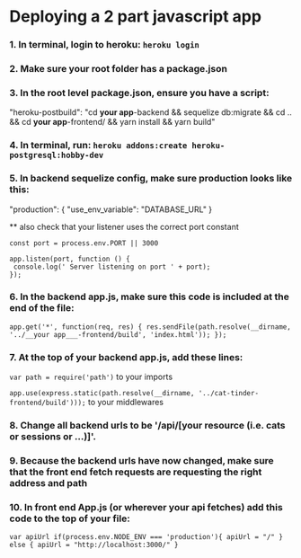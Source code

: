 # Deploying a 2 part javascript app

### 1. In terminal, login to heroku: `heroku login`

### 2. Make sure your root folder has a package.json

### 3. In the root level package.json, ensure you have a script:
"heroku-postbuild": "cd __your app__-backend && sequelize db:migrate && cd .. && cd __your app__-frontend/ && yarn install && yarn build"

### 4. In terminal, run: `heroku addons:create heroku-postgresql:hobby-dev`

### 5. In backend sequelize config, make sure production looks like this:

"production": {
  "use_env_variable": "DATABASE_URL"
}

** also check that your listener uses the correct port constant
```
const port = process.env.PORT || 3000

app.listen(port, function () {
 console.log(' Server listening on port ' + port);
});

```
### 6. In the backend app.js, make sure this code is included at the end of the file:

`app.get('*', function(req, res) {
  res.sendFile(path.resolve(__dirname, '../__your app___-frontend/build', 'index.html'));
});`

### 7. At the top of your backend app.js, add these lines:

`var path = require('path')` to your imports

`app.use(express.static(path.resolve(__dirname, '../cat-tinder-frontend/build')));` to your middlewares

### 8. Change all backend urls to be '/api/[your resource (i.e. cats or sessions or ...)]'.

### 9. Because the backend urls have now changed, make sure that the front end fetch requests are requesting the right address and path

### 10. In front end App.js (or wherever your api fetches) add this code to the top of your file:

`var apiUrl
if(process.env.NODE_ENV === 'production'){
  apiUrl = "/"
} else {
  apiUrl = "http://localhost:3000/"
}`
